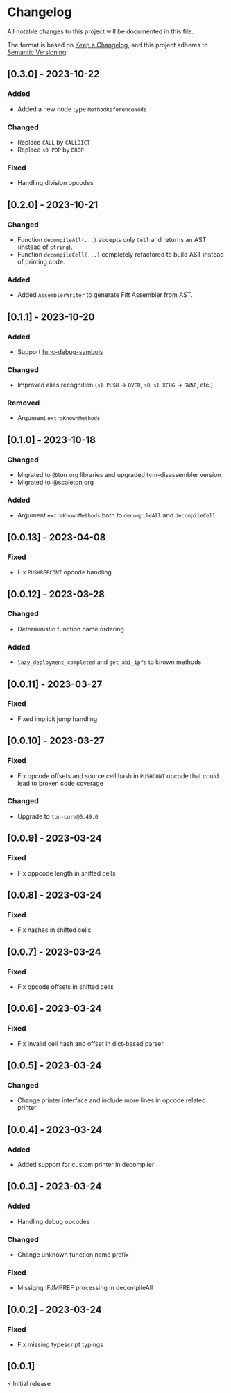 # Changelog

All notable changes to this project will be documented in this file.

The format is based on [Keep a Changelog](https://keepachangelog.com/en/1.0.0/),
and this project adheres to [Semantic Versioning](https://semver.org/spec/v2.0.0.html).

## [0.3.0] - 2023-10-22

### Added

- Added a new node type `MethodReferenceNode`

### Changed

- Replace `CALL` by `CALLDICT`
- Replace `s0 POP` by `DROP`

### Fixed

- Handling division opcodes

## [0.2.0] - 2023-10-21

### Changed

- Function `decompileAll(...)` accepts only `Cell` and returns an AST (instead of `string`).
- Function `decompileCell(...)` completely refactored to build AST instead of printing code.

### Added

- Added `AssemblerWriter` to generate Fift Assembler from AST.

## [0.1.1] - 2023-10-20

### Added

- Support [func-debug-symbols](https://github.com/scaleton-labs/func-debug-symbols)

### Changed

- Improved alias recognition (`s1 PUSH` -> `OVER`, `s0 s1 XCHG` -> `SWAP`, etc.)

### Removed

- Argument `extraKnownMethods`

## [0.1.0] - 2023-10-18

### Changed

- Migrated to @ton org libraries and upgraded tvm-disassembler version
- Migrated to @scaleton org

### Added

- Argument `extraKnownMethods` both to `decompileAll` and `decompileCell`

## [0.0.13] - 2023-04-08

### Fixed

- Fix `PUSHREFCONT` opcode handling

## [0.0.12] - 2023-03-28

### Changed

- Deterministic function name ordering

### Added

- `lazy_deployment_completed` and `get_abi_ipfs` to known methods

## [0.0.11] - 2023-03-27

### Fixed

- Fixed implicit jump handling

## [0.0.10] - 2023-03-27

### Fixed

- Fix opcode offsets and source cell hash in `PUSHCONT` opcode that could lead to broken code coverage

### Changed

- Upgrade to `ton-core@0.49.0`

## [0.0.9] - 2023-03-24

### Fixed

- Fix oppcode length in shifted cells

## [0.0.8] - 2023-03-24

### Fixed

- Fix hashes in shifted cells

## [0.0.7] - 2023-03-24

### Fixed

- Fix opcode offsets in shifted cells

## [0.0.6] - 2023-03-24

### Fixed

- Fix invalid cell hash and offset in dict-based parser

## [0.0.5] - 2023-03-24

### Changed

- Change printer interface and include more lines in opcode related printer

## [0.0.4] - 2023-03-24

### Added

- Added support for custom printer in decompiler

## [0.0.3] - 2023-03-24

### Added

- Handling debug opcodes

### Changed

- Change unknown function name prefix

### Fixed

- Missigng IFJMPREF processing in decompileAll

## [0.0.2] - 2023-03-24

### Fixed

- Fix missing typescript typings

## [0.0.1]

⚡️ Initial release
